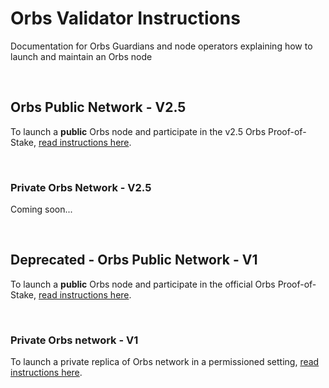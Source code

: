 # Orbs Validator Instructions

Documentation for Orbs Guardians and node operators explaining how to launch and maintain an Orbs node

&nbsp;

## Orbs Public Network - V2.5

To launch a **public** Orbs node and participate in the v2.5 Orbs Proof-of-Stake, [read instructions here](public/orbs-public-blockchain.md).

&nbsp;

### Private Orbs Network - V2.5

Coming soon...

&nbsp;

## Deprecated - Orbs Public Network - V1

To launch a **public** Orbs node and participate in the official Orbs Proof-of-Stake, [read instructions here](public/orbs-public-blockchain-v1.md).

&nbsp;

### Private Orbs network - V1

To launch a private replica of Orbs network in a permissioned setting, [read instructions here](private/orbs-private-blockchain-v1.md).
